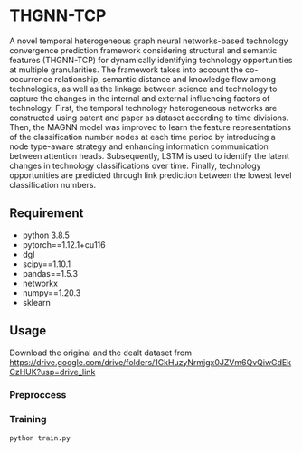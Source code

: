 # THGNN-TCP
A novel temporal heterogeneous graph neural networks-based technology convergence prediction framework considering structural and semantic features (THGNN-TCP) for dynamically identifying technology opportunities at multiple granularities.
The framework takes into account the co-occurrence relationship, semantic distance and knowledge flow among technologies, as well as the linkage between science and technology to capture the changes in the internal and external influencing factors of technology. First, the temporal technology heterogeneous networks are constructed using patent and paper as dataset according to time divisions. Then, the MAGNN model was improved to learn the feature representations of the classification number nodes at each time period by introducing a node type-aware strategy and enhancing information communication between attention heads. Subsequently, LSTM is used to identify the latent changes in technology classifications over time. Finally, technology opportunities are predicted through link prediction between the lowest level classification numbers.
## Requirement
* python 3.8.5
* pytorch==1.12.1+cu116
* dgl
* scipy==1.10.1
* pandas==1.5.3
* networkx
* numpy==1.20.3
* sklearn


## Usage
Download the original and the dealt dataset from https://drive.google.com/drive/folders/1CkHuzyNrmjgx0JZVm6QvQiwGdEkCzHUK?usp=drive_link

### Preproccess

### Training
```python
python train.py
```
